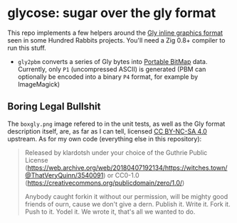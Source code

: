 # glycose: sugar over the gly format

This repo implements a few helpers around the [Gly inline graphics
format](https://wiki.xxiivv.com/site/gly_format.html) seen in some Hundred
Rabbits projects. You'll need a Zig 0.8+ compiler to run this stuff.

- `gly2pbm` converts a series of Gly bytes into [Portable
  BitMap](https://en.wikipedia.org/wiki/Netpbm) data. Currently, only `P1`
  (uncompressed ASCII) is generated (PBM can optionally be encoded into a
  binary `P4` format, for example by ImageMagick)

## Boring Legal Bullshit

The `boxgly.png` image refered to in the unit tests, as well as the Gly format
description itself, are, as far as I can tell, licensed [CC BY-NC-SA
4.0](https://creativecommons.org/licenses/by-nc-sa/4.0/) upstream. As for my
own code (everything else in this repository):

> Released by klardotsh under your choice of the Guthrie Public License
> (https://web.archive.org/web/20180407192134/https://witches.town/@ThatVeryQuinn/3540091)
> or CC0-1.0 (https://creativecommons.org/publicdomain/zero/1.0/)
> 
> Anybody caught forkin it without our permission, will be mighty good friends
> of ourn, cause we don't give a dern. Publish it. Write it. Fork it. Push to
> it. Yodel it. We wrote it, that's all we wanted to do.
